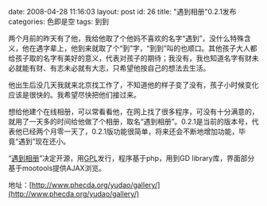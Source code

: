 date: 2008-04-28 11:16:03
layout: post
id: 26
title: "遇到相册"0.2.1发布
categories: 色即是空
tags: 到到

两个月前的昨天有了他，我给他取了个他妈不喜欢的名字“遇到”，没什么特殊含义，他在遇字辈上，他到来就取了个“到”字，“到到”叫的也顺口。其他孩子大人都给孩子取的名字有美好的意义，代表对孩子的期待；我没有，我也知道名字有财未必就能有财、有志未必就有大志，只希望他按自己的想法去生活。

他出生后没几天我就来北京找工作了，不知道他的样子变了没有，孩子小时候变化应该是很快的。我希望尽快把他们接过来。

想给他建个在线相册，可以常看看他，在网上找了很多程序，可没有十分满意的，就用了一天多的时间给他做了个相册，取名“遇到相册”。0.2.1是当前的版本号，代表他已经两个月零一天了，0.2.1版功能很简单，将来还会不断地增加功能，毕竟“遇到”现在还小。

“[遇到相册](http://www.phecda.org/yudao/gallery/)”决定开源，用[GPL](http://www.gnu.org/copyleft/gpl.html)发行，程序基于php，用到GD library库，界面部分基于mootools提供AJAX浏览。

地址：[http://www.phecda.org/yudao/gallery/](http://www.phecda.org/yudao/gallery/)
